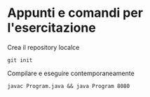 # Appunti e comandi per l'esercitazione

Crea il repository localce
```
git init
```

Compilare e eseguire contemporaneamente

```
javac Program.java && java Program 8080
```